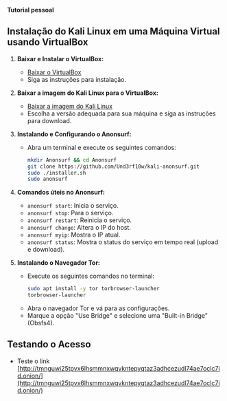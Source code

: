 **Tutorial pessoal**
## Instalação do Kali Linux em uma Máquina Virtual usando VirtualBox

1. **Baixar e Instalar o VirtualBox:**
   - [Baixar o VirtualBox](https://www.virtualbox.org/wiki/Downloads)
   - Siga as instruções para instalação.

2. **Baixar a imagem do Kali Linux para o VirtualBox:**
   - [Baixar a imagem do Kali Linux](https://www.kali.org/downloads/)
   - Escolha a versão adequada para sua máquina e siga as instruções para download.

3. **Instalando e Configurando o Anonsurf:**
   - Abra um terminal e execute os seguintes comandos:
     ```bash
     mkdir Anonsurf && cd Anonsurf
     git clone https://github.com/Und3rf10w/kali-anonsurf.git
     sudo ./installer.sh
     sudo anonsurf
     ```

4. **Comandos úteis no Anonsurf:**
   - `anonsurf start`: Inicia o serviço.
   - `anonsurf stop`: Para o serviço.
   - `anonsurf restart`: Reinicia o serviço.
   - `anonsurf change`: Altera o IP do host.
   - `anonsurf myip`: Mostra o IP atual.
   - `anonsurf status`: Mostra o status do serviço em tempo real (upload e download).

5. **Instalando o Navegador Tor:**
   - Execute os seguintes comandos no terminal:
     ```bash
     sudo apt install -y tor torbrowser-launcher
     torbrowser-launcher
     ```
   - Abra o navegador Tor e vá para as configurações.
   - Marque a opção "Use Bridge" e selecione uma "Built-in Bridge" (Obsfs4).

## Testando o Acesso
- Teste o link [http://tmnguwi25tpvx6lhsmmnxwqvkntepyqtaz3adhcezudl74ae7oclc7id.onion/](http://tmnguwi25tpvx6lhsmmnxwqvkntepyqtaz3adhcezudl74ae7oclc7id.onion/)
